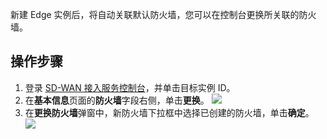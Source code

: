 新建 Edge 实例后，将自动关联默认防火墙，您可以在控制台更换所关联的防火墙。

## 操作步骤
1. 登录 [SD-WAN 接入服务控制台](https://console.cloud.tencent.com/sas/edge)，并单击目标实例 ID。
2. 在**基本信息**页面的**防火墙**字段右侧，单击**更换**。
    ![](https://main.qcloudimg.com/raw/196bfeb7a072c9784e6524c6ed77974d.png)
3. 在**更换防火墙**弹窗中，新防火墙下拉框中选择已创建的防火墙，单击**确定**。
    ![](https://main.qcloudimg.com/raw/2ff16cf6aa22e76facca177418fd01a5.png)
